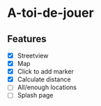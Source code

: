 # A-toi-de-jouer
## Features
- [x] Streetview
- [x] Map
- [x] Click to add marker
- [x] Calculate distance
- [ ] All/enough locations
- [ ] Splash page
